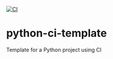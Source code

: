 [![CI](https://github.com/mflechl/python-ci-template/actions/workflows/main.yml/badge.svg)](https://github.com/mflechl/python-ci-template/actions/workflows/main.yml)

# python-ci-template
Template for a Python project using CI
